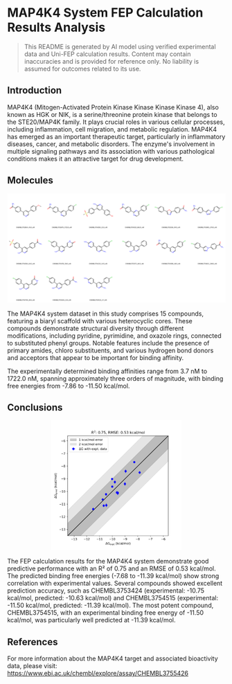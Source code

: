 # MAP4K4 System FEP Calculation Results Analysis

> This README is generated by AI model using verified experimental data and Uni-FEP calculation results. Content may contain inaccuracies and is provided for reference only. No liability is assumed for outcomes related to its use.

## Introduction

MAP4K4 (Mitogen-Activated Protein Kinase Kinase Kinase Kinase 4), also known as HGK or NIK, is a serine/threonine protein kinase that belongs to the STE20/MAP4K family. It plays crucial roles in various cellular processes, including inflammation, cell migration, and metabolic regulation. MAP4K4 has emerged as an important therapeutic target, particularly in inflammatory diseases, cancer, and metabolic disorders. The enzyme's involvement in multiple signaling pathways and its association with various pathological conditions makes it an attractive target for drug development.

## Molecules

![Molecular structures of representative compounds](mol_grid.png)

The MAP4K4 system dataset in this study comprises 15 compounds, featuring a biaryl scaffold with various heterocyclic cores. These compounds demonstrate structural diversity through different modifications, including pyridine, pyrimidine, and oxazole rings, connected to substituted phenyl groups. Notable features include the presence of primary amides, chloro substituents, and various hydrogen bond donors and acceptors that appear to be important for binding affinity.

The experimentally determined binding affinities range from 3.7 nM to 1722.0 nM, spanning approximately three orders of magnitude, with binding free energies from -7.86 to -11.50 kcal/mol.

## Conclusions

<p align="center"><img src="result_dG.png" width="300"></p>

The FEP calculation results for the MAP4K4 system demonstrate good predictive performance with an R² of 0.75 and an RMSE of 0.53 kcal/mol. The predicted binding free energies (-7.68 to -11.39 kcal/mol) show strong correlation with experimental values. Several compounds showed excellent prediction accuracy, such as CHEMBL3753424 (experimental: -10.75 kcal/mol, predicted: -10.63 kcal/mol) and CHEMBL3754515 (experimental: -11.50 kcal/mol, predicted: -11.39 kcal/mol). The most potent compound, CHEMBL3754515, with an experimental binding free energy of -11.50 kcal/mol, was particularly well predicted at -11.39 kcal/mol.

## References

For more information about the MAP4K4 target and associated bioactivity data, please visit:
https://www.ebi.ac.uk/chembl/explore/assay/CHEMBL3755426 